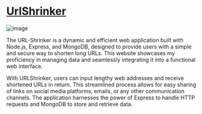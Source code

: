 ﻿# [UrlShrinker](https://url-shrinker-3773.onrender.com/)

![image](https://github.com/VJ-13/UrlShrinker/assets/64769412/d29e7547-018f-4490-8fb2-c0c8195b3c29)

The URL-Shrinker is a dynamic and efficient web application built with Node.js, Express, and MongoDB, designed to provide users with a simple and secure way to shorten long URLs. This website showcases my proficiency in managing data and seamlessly integrating it into a functional web interface.

With URLShrinker, users can input lengthy web addresses and receive shortened URLs in return. This streamlined process allows for easy sharing of links on social media platforms, emails, or any other communication channels. The application harnesses the power of Express to handle HTTP requests and MongoDB to store and retrieve data.

